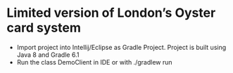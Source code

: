 #  Limited version of London’s Oyster card system

- Import project into Intellij/Eclipse as Gradle Project. Project is built using Java 8 and Gradle 6.1
- Run the class DemoClient in IDE or with ./gradlew run
